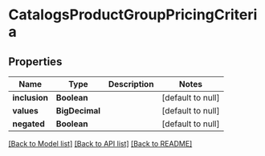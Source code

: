 # CatalogsProductGroupPricingCriteria
## Properties

Name | Type | Description | Notes
------------ | ------------- | ------------- | -------------
**inclusion** | **Boolean** |  | [default to null]
**values** | **BigDecimal** |  | [default to null]
**negated** | **Boolean** |  | [default to null]

[[Back to Model list]](../README.md#documentation-for-models) [[Back to API list]](../README.md#documentation-for-api-endpoints) [[Back to README]](../README.md)

